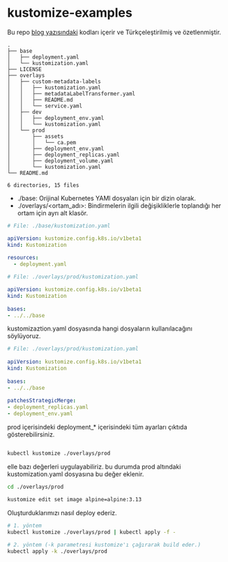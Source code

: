 # kustomize-examples


Bu repo [blog yazısındaki](https://blog.viadee.de/raus-aus-dem-yaml-chaos-parametrisierte-kubernetes-deployments-mit-kustomize) kodları içerir ve Türkçeleştirilmiş ve özetlenmiştir.  

```
.
├── base
│   ├── deployment.yaml
│   └── kustomization.yaml
├── LICENSE
├── overlays
│   ├── custom-metadata-labels
│   │   ├── kustomization.yaml
│   │   ├── metadataLabelTransformer.yaml
│   │   ├── README.md
│   │   └── service.yaml
│   ├── dev
│   │   ├── deployment_env.yaml
│   │   └── kustomization.yaml
│   └── prod
│       ├── assets
│       │   └── ca.pem
│       ├── deployment_env.yaml
│       ├── deployment_replicas.yaml
│       ├── deployment_volume.yaml
│       └── kustomization.yaml
└── README.md

6 directories, 15 files

```

* ./base: Orijinal Kubernetes YAMl dosyaları için bir dizin olarak.
* ./overlays/<ortam_adı>: Bindirmelerin ilgili değişikliklerle toplandığı her ortam için ayrı alt klasör.

```yaml
# File: ./base/kustomization.yaml

apiVersion: kustomize.config.k8s.io/v1beta1
kind: Kustomization
 
resources:
  - deployment.yaml

```

```yaml
# File: ./overlays/prod/kustomization.yaml

apiVersion: kustomize.config.k8s.io/v1beta1
kind: Kustomization
 
bases:
- ../../base

```

kustomizaztion.yaml dosyasında hangi dosyaların kullanılacağını söylüyoruz. 

```yaml
# File: ./overlays/prod/kustomization.yaml
 
apiVersion: kustomize.config.k8s.io/v1beta1
kind: Kustomization
 
bases:
- ../../base
 
patchesStrategicMerge:
- deployment_replicas.yaml
- deployment_env.yaml
```


prod içerisindeki deployment_* içerisindeki tüm ayarları çıktıda gösterebilirsiniz. 

```sh

kubectl kustomize ./overlays/prod

```

elle bazı değerleri uygulayabiliriz. bu durumda prod altındaki  kustomization.yaml dosyasına bu değer eklenir. 

```sh
cd ./overlays/prod

kustomize edit set image alpine=alpine:3.13

```

Oluşturduklarımızı nasıl deploy ederiz.

```sh
# 1. yöntem
kubectl kustomize ./overlays/prod | kubectl apply -f -
 
# 2. yöntem (-k parametresi kustomize'ı çağırarak build eder.)
kubectl apply -k ./overlays/prod

```


